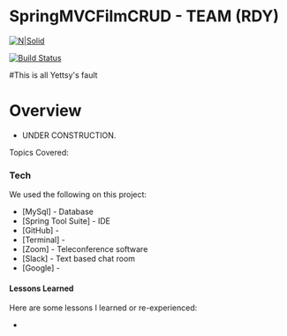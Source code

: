 # SpringMVCFilmCRUD - TEAM (RDY)

[![N|Solid](https://cldup.com/dTxpPi9lDf.thumb.png)](https://nodesource.com/products/nsolid)

[![Build Status](https://travis-ci.org/joemccann/dillinger.svg?branch=master)](https://travis-ci.org/joemccann/dillinger)

#This is all Yettsy's fault

# Overview

  - UNDER CONSTRUCTION.


 Topics Covered:

### Tech

We used the following on this project:
* [MySql] - Database
* [Spring Tool Suite] - IDE
* [GitHub] -
* [Terminal] - 
* [Zoom] - Teleconference software 
* [Slack] - Text based chat room
* [Google] - 



#### Lessons Learned

Here are some lessons I learned or re-experienced:

* 
